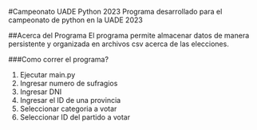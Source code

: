 #Campeonato UADE Python 2023
Programa desarrollado para el campeonato de python en la UADE 2023

##Acerca del Programa
El programa permite almacenar datos de manera persistente y organizada en archivos csv acerca de las elecciones.

###Como correr el programa?
1. Ejecutar main.py
2. Ingresar numero de sufragios
3. Ingresar DNI
4. Ingresar el ID de una provincia
5. Seleccionar categoria a votar
6. Seleccionar ID del partido a votar
